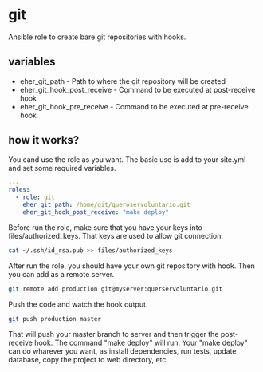# git
Ansible role to create bare git repositories with hooks.

## variables
- eher_git_path - Path to where the git repository will be created
- eher_git_hook_post_receive - Command to be executed at post-receive hook
- eher_git_hook_pre_receive - Command to be executed at pre-receive hook

## how it works?
You cand use the role as you want. The basic use is add to your site.yml and set some required variables.
```yml
---
roles:
  - role: git
    eher_git_path: /home/git/queroservoluntario.git
    eher_git_hook_post_receive: "make deploy"
```

Before run the role, make sure that you have your keys into files/authorized_keys. That keys are used to allow git connection.
```bash
cat ~/.ssh/id_rsa.pub >> files/authorized_keys
```

After run the role, you should have your own git repository with hook. Then you can add as a remote server.
```bash
git remote add production git@myserver:querservoluntario.git
```

Push the code and watch the hook output.
```bash
git push production master
```

That will push your master branch to server and then trigger the post-receive hook. The command "make deploy" will run. Your "make deploy" can do wharever you want, as install dependencies, run tests, update database, copy the project to web directory, etc.
